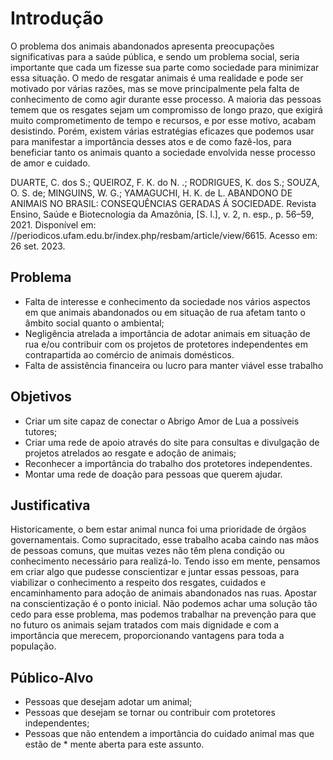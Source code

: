 # Introdução

O problema dos animais abandonados apresenta preocupações significativas para a saúde pública, e sendo um problema social, seria importante que cada um fizesse sua parte como sociedade para minimizar essa situação. O medo de resgatar animais é uma realidade e pode ser motivado por várias razões, mas se move principalmente pela falta de conhecimento de como agir durante esse processo. A maioria das pessoas temem que os resgates sejam um compromisso de longo prazo, que exigirá muito comprometimento de tempo e recursos, e por esse motivo, acabam desistindo. Porém, existem várias estratégias eficazes que podemos usar para manifestar a importância desses atos e de como fazê-los, para beneficiar tanto os animais quanto a sociedade envolvida nesse processo de amor e cuidado. 

DUARTE, C. dos S.; QUEIROZ, F. K. do N. .; RODRIGUES, K. dos S.; SOUZA, O. S. de; MINGUINS, W. G.; YAMAGUCHI, H. K. de L. ABANDONO DE ANIMAIS NO BRASIL: CONSEQUÊNCIAS GERADAS Á SOCIEDADE. Revista Ensino, Saúde e Biotecnologia da Amazônia, [S. l.], v. 2, n. esp., p. 56–59, 2021. Disponível em: //periodicos.ufam.edu.br/index.php/resbam/article/view/6615. Acesso em: 26 set. 2023.


## Problema

* Falta de interesse e conhecimento da sociedade nos vários aspectos em que animais abandonados ou em situação de rua afetam tanto o âmbito social quanto o ambiental;
* Negligência atrelada a importância de adotar animais em situação de rua e/ou contribuir com os projetos de protetores independentes em contrapartida ao comércio de animais domésticos.
* Falta de assistência financeira ou lucro para manter viável esse trabalho


## Objetivos

* Criar um site capaz de conectar o Abrigo Amor de Lua a possíveis tutores;
* Criar uma rede de apoio através do site para consultas e divulgação de projetos atrelados ao resgate e adoção de animais;
* Reconhecer a importância do trabalho dos protetores independentes.
* Montar uma rede de doação para pessoas que querem ajudar.


## Justificativa

Historicamente, o bem estar animal nunca foi uma prioridade de órgãos governamentais. Como supracitado, esse trabalho acaba caindo nas mãos de pessoas comuns, que muitas vezes não têm plena condição ou conhecimento necessário para realizá-lo. Tendo isso em mente, pensamos em criar algo que pudesse conscientizar e juntar essas pessoas, para viabilizar o conhecimento a respeito dos resgates, cuidados e encaminhamento para adoção de animais abandonados nas ruas. Apostar na conscientização é o ponto inicial. Não podemos achar uma solução tão cedo para esse problema, mas podemos trabalhar na prevenção para que no futuro os animais sejam tratados com mais dignidade e com a importância que merecem, proporcionando vantagens para toda a população.


## Público-Alvo

* Pessoas que desejam adotar um animal;
* Pessoas que desejam se tornar ou contribuir com protetores independentes;
* Pessoas que não entendem a importância do cuidado animal mas que estão de * mente aberta para este assunto.

